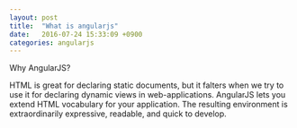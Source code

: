 ```yaml
---
layout: post
title:  "What is angularjs"
date:   2016-07-24 15:33:09 +0900
categories: angularjs
---
```

Why AngularJS?

HTML is great for declaring static documents, but it falters when we try to use it for declaring dynamic views in web-applications. AngularJS lets you extend HTML vocabulary for your application. The resulting environment is extraordinarily expressive, readable, and quick to develop.
